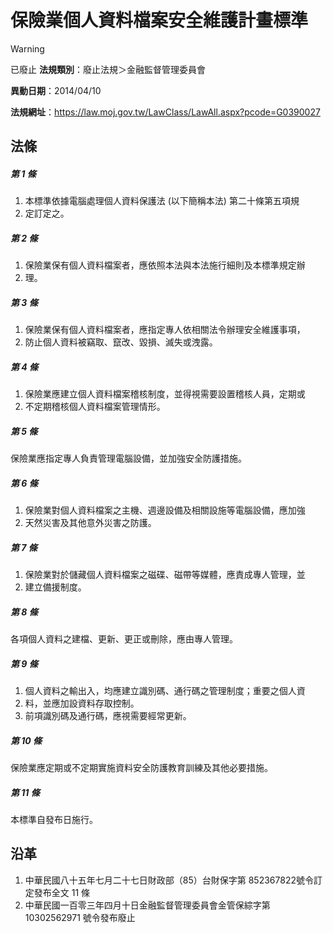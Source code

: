 # 保險業個人資料檔案安全維護計畫標準


> [!WARNING]
> 已廢止
**法規類別**：廢止法規＞金融監督管理委員會

**異動日期**：2014/04/10  

**法規網址**：https://law.moj.gov.tw/LawClass/LawAll.aspx?pcode=G0390027



## 法條
##### 第 1 條
1. 本標準依據電腦處理個人資料保護法 (以下簡稱本法) 第二十條第五項規
1. 定訂定之。

##### 第 2 條
1. 保險業保有個人資料檔案者，應依照本法與本法施行細則及本標準規定辦
1. 理。

##### 第 3 條
1. 保險業保有個人資料檔案者，應指定專人依相關法令辦理安全維護事項，
1. 防止個人資料被竊取、竄改、毀損、滅失或洩露。

##### 第 4 條
1. 保險業應建立個人資料檔案稽核制度，並得視需要設置稽核人員，定期或
1. 不定期稽核個人資料檔案管理情形。

##### 第 5 條
保險業應指定專人負責管理電腦設備，並加強安全防護措施。

##### 第 6 條
1. 保險業對個人資料檔案之主機、週邊設備及相關設施等電腦設備，應加強
1. 天然災害及其他意外災害之防護。

##### 第 7 條
1. 保險業對於儲藏個人資料檔案之磁碟、磁帶等媒體，應責成專人管理，並
1. 建立備援制度。

##### 第 8 條
各項個人資料之建檔、更新、更正或刪除，應由專人管理。

##### 第 9 條
1. 個人資料之輸出入，均應建立識別碼、通行碼之管理制度；重要之個人資
1. 料，並應加設資料存取控制。
1. 前項識別碼及通行碼，應視需要經常更新。

##### 第 10 條
保險業應定期或不定期實施資料安全防護教育訓練及其他必要措施。

##### 第 11 條
本標準自發布日施行。

## 沿革
1. 中華民國八十五年七月二十七日財政部（85）台財保字第 852367822號令訂定發布全文 11 條
1. 中華民國一百零三年四月十日金融監督管理委員會金管保綜字第 10302562971  號令發布廢止                                          
